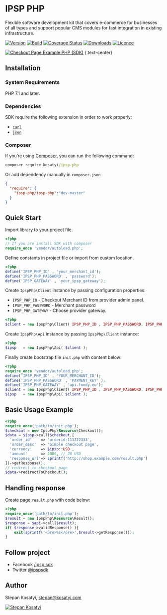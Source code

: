 # IPSP PHP

Flexible software development kit that covers e-commerce for businesses of all types and support
popular CMS modules for fast integration in existing infrastructure.

[![Version](https://img.shields.io/packagist/v/ipsp-php/ipsp-php.svg)](https://packagist.org/packages/ipsp-php/ipsp-php)
[![Build](https://img.shields.io/travis/ipsp-php/ipsp-php.svg)](https://travis-ci.org/ipsp-php/ipsp-php)
[![Coverage Status](https://coveralls.io/repos/github/ipsp-php/ipsp-php/badge.svg?branch=master)](https://coveralls.io/github/ipsp-php/ipsp-php)
[![Downloads](https://img.shields.io/packagist/dt/ipsp-php/ipsp-php.svg)](https://packagist.org/packages/ipsp-php/ipsp-php)
[![Licence](https://img.shields.io/github/license/ipsp-php/ipsp-php.svg)](https://packagist.org/packages/ipsp-php/ipsp-php)

[![Checkout Page Example PHP (SDK)](https://i.imgur.com/7pZYzfV.png)](https://ipsp-php.com)
{.text-center}

## Installation

### System Requirements

PHP 7.1 and later.

### Dependencies

SDK require the following extension in order to work properly:

- [`curl`](https://secure.php.net/manual/en/book.curl.php)
- [`json`](https://secure.php.net/manual/en/book.json.php)

### Composer

If you’re using [Composer](https://getcomposer.org/), you can run the following command:

```cmd
composer require kosatyi/ipsp-php
```

Or add dependency manually in `composer.json`

```json
{
  "require": {
    "ipsp-php/ipsp-php":"dev-master"
  }
}
```

## Quick Start

Import library to your project file.

```php
<?php
// If you are install SDK with composer
require_once 'vendor/autoload.php';
```

Define constants in project file or import from custom location.

```php
<?php
define('IPSP_PHP_ID' , 'your_merchant_id');
define('IPSP_PHP_PASSWORD' , 'password');
define('IPSP_GATEWAY' , 'your_ipsp_gateway');
```

Create `IpspPhp\Client` instance by passing configuration properties:

- `IPSP_PHP_ID` - Checkout Merchant ID from provider admin panel.
- `IPSP_PHP_PASSWORD` - Merchant password
- `IPSP_PHP_GATEWAY` - Choose provider gateway.

```php
<?php
$client = new IpspPhp\Client( IPSP_PHP_ID , IPSP_PHP_PASSWORD, IPSP_PHP_GATEWAY );
```

Create `IpspPhp\Api` instance by passing `IpspPhp\Client` instance:

```php
<?php
$ipsp   = new IpspPhp\Api( $client );
```

Finally create bootstrap file `init.php` with content below:

```php
<?php
require_once 'vendor/autoload.php';
define('IPSP_PHP_ID' , 'YOUR_MERCHANT_ID');
define('IPSP_PHP_PASSWORD' , 'PAYMENT_KEY' );
define('IPSP_PHP_GATEWAY' , 'api.fondy.eu');
$client = new IpspPhp\Client( IPSP_PHP_ID , IPSP_PHP_PASSWORD, IPSP_PHP_GATEWAY );
$ipsp   = new IpspPhp\Api( $client );
```

## Basic Usage Example

```php
<?php
require_once('path/to/init.php');
$checkout = new IpspPhp\Resource\Checkout();
$data = $ipsp->call($checkout,[
  'order_id'    => 'orderid-111222333',
  'order_desc'  => 'Simple checkout page',
  'currency'    => $ipsp::USD ,
  'amount'      => 2000, // 20 USD
  'response_url'=> sprintf('http://shop.example.com/result.php')
])->getResponse();
// redirect to checkout page
$data->redirectToCheckout();
```

## Handling response

Create page `result.php` with code below:

```php
<?php
require_once('path/to/init.php');
$result = new IpspPhp\Resource\Result();
$response = $api->call($result);
if( $response->validResponse() ){
    exit(sprintf('<pre>%s</pre>',$result->getResponse()));
}
```

## Follow project

- Facebook [/ipsp.sdk](https://facebook.com/ipsp.sdk/)
- Twitter [@ipspsdk](https://twitter.com/ipspsdk)

## Author

Stepan Kosatyi, stepan@kosatyi.com

[![Stepan Kosatyi](https://img.shields.io/badge/stepan-kosatyi-purple.svg)](https://kosatyi.com/)

